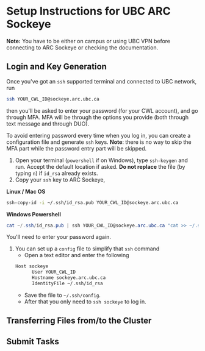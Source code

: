 # Setup Instructions for UBC ARC Sockeye

**Note:** You have to be either on campus or using UBC VPN before connecting to ARC Sockeye or checking the documentation.

## Login and Key Generation

Once you've got an `ssh` supported terminal and connected to UBC network, run
```bash
ssh YOUR_CWL_ID@sockeye.arc.ubc.ca
```
then you'll be asked to enter your password (for your CWL account), and go through MFA. MFA will be through the options you provide (both through text message and through DUO).

To avoid entering password every time when you log in, you can create a configuration file and generate `ssh` keys. **Note**: there is no way to skip the MFA part while the password entry part will be skipped.
1. Open your terminal (`powershell` if on Windows), type `ssh-keygen` and run. Accept the default location if asked. **Do not replace** the file (by typing `n`) if `id_rsa` already exists.
1. Copy your `ssh` key to ARC Sockeye,

  **Linux / Mac OS**
  ```bash
  ssh-copy-id -i ~/.ssh/id_rsa.pub YOUR_CWL_ID@sockeye.arc.ubc.ca
  ```
  **Windows Powershell**
  ```powershell
  cat ~/.ssh/id_rsa.pub | ssh YOUR_CWL_ID@sockeye.arc.ubc.ca "cat >> ~/.ssh/authorized_keys"
  ```
  You'll need to enter your password again.
1. You can set up a `config` file to simplify that `ssh` command
    - Open a text editor and enter the following
    ```bash
    Host sockeye
	      User YOUR_CWL_ID
	      Hostname sockeye.arc.ubc.ca
	      IdentityFile ~/.ssh/id_rsa
    ```
	- Save the file to `~/.ssh/config`.
    - After that you only need to `ssh sockeye` to log in.

## Transferring Files from/to the Cluster

## Submit Tasks
